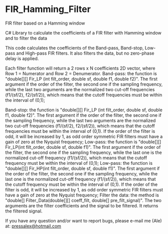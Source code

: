 # FIR_Hamming_Filter
FIR filter based on a Hamming window

C# Library to calculate the coefficients of a FIR filter with Hamming window and to filter the data

This code calculates the coefficients of the Band-pass, Band-stop, Low-pass and High-pass FIR filters. It also filters the data, but no zero-phase delay is applied.

Each filter function will return a 2 rows x N coefficients 2D vector, where Row 1 = Numerator and Row 2 = Denumerator. 
Band-pass: the function is "double[][] Fir_LP (int filt_order, double sf, double f1, double f2)". The first argument if the order of the filter, the second one if the sampling frequency, while the last two arguments are the normalized two cut-off frequencies (f1/(sf/2), f2/(sf/2)), which means that the cutoff frequencies must be within the interval of (0,1);

Band-stop: the function is "double[][] Fir_LP (int filt_order, double sf, double f1, double f2)". The first argument if the order of the filter, the second one if the sampling frequency, while the last two arguments are the normalized two cut-off frequencies (f1/(sf/2), f2/(sf/2)), which means that the cutoff frequencies must be within the interval of (0,1). If the order of the filter is odd, it will be increased by 1, as odd order symmetric FIR filters must have a gain of zero at the Nyquist frequency;
Low-pass: the function is "double[][] Fir_LP(int filt_order, double sf, double f1)". The first argument if the order of the filter, the second one if the sampling frequency, while the last one is the normalized cut-off frequency (f1/(sf/2)), which means that the cutoff frequency must be within the interval of (0,1);
Low-pass: the function is "double[][] Fir_HP(int filt_order, double sf, double f1)". The first argument if the order of the filter, the second one if the sampling frequency, while the last one is the normalized cut-off frequency (f1/(sf/2)), which means that the cutoff frequency must be within the interval of (0,1). If the order of the filter is odd, it will be increased by 1, as odd order symmetric FIR filters must have a gain of zero at the Nyquist frequency;
Filter the data: the method is "double[] Filter_Data(double[][] coeff_filt, double[] pre_filt_signal)". The two arguments are the filter coefficients and the signal to be filtered. It returns the filtered signal.

If you have any question and/or want to report bugs, please e-mail me (Ale) at: pressalex@hotmail.com
